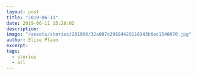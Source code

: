 ```yaml
---
layout: post
title: "2019-06-11"
date: 2019-06-11 15:28:02
description: 
image: "/assets/stories/201906/32a007e29884420116943b6ec1540670.jpg"
author: Elise Plain
excerpt: 
tags: 
  - stories
  - all
---
```



<p></p>
